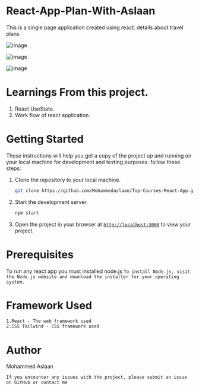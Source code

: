 ﻿# React-App-Plan-With-Aslaan
This is a single page application created using react. details about travel plans

![image](https://user-images.githubusercontent.com/81412984/233181799-5d8ecfad-0aed-4dfd-80fc-ced6ee388191.png)

![image](https://user-images.githubusercontent.com/81412984/233181906-27a75d43-c4fb-4160-8514-ddfe9ce97ecb.png)

![image](https://user-images.githubusercontent.com/81412984/233181986-74651d31-cedc-475f-a371-21b1acda7175.png)

# Learnings From this project.
  1. React UseState.
  2. Work flow of react application.
  
# Getting Started
These instructions will help you get a copy of the project up and running on your local machine for development and testing purposes.
follow these steps:

1. Clone the repository to your local machine.
    ```sh
    git clone https://github.com/Mohammedaslaan/Top-Courses-React-App.git
    ```

1. Start the development server.
    ```sh
    npm start
    ```
1. Open the project in your browser at [`http://localhost:3000`](http://localhost:3000) to view your project.

# Prerequisites
To run any react app you must installed node.js
     ```
    To install Node.js, visit the Node.js website and download the installer for your operating system.
    ```


# Framework Used
    
    1.React - The web framework used
    2.CSS Tailwind - CSS framework used
    
  
 

# Author
Mohammed Aslaan 

```If you encounter any issues with the project, please submit an issue on GitHub or contact me```

